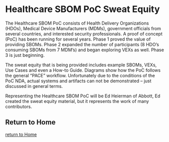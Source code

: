 # Healthcare SBOM PoC Sweat Equity

The Healthcare SBOM PoC consists of Health Delivery Organizations (HDOs),
Medical Device Manufacturers (MDMs), government officials
from several countries, and interested security professionals.
A proof of concept (PoC) has been running for several years.
Phase 1 proved the value of providing SBOMs.
Phase 2 expanded the number of participants
(8 HDO’s consuming SBOMs from 7 MDM’s)
and began exploring VEXs as well.
Phase 3 is just beginning.

The sweat equity that is being provided includes example
SBOMs, VEXs, Use Cases and even a How-to Guide.
Diagrams show how the PoC follows the general “PACE” workflow.
Unfortunately due to the conditions of the PoC NDA,
actual systems and artifacts can not be demonstrated –
just discussed in general terms.

Representing the Healthcare SBOM PoC will be Ed Heierman of Abbott,
Ed created the sweat equity material, but it represents the work of many
contributors. 

## Return to Home
[return to Home](../../index.md)
